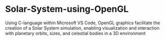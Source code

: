 # Solar-System-using-OpenGL
Using C-language within   Microsoft VS Code, OpenGL graphics facilitate the creation of  a  Solar System simulation, enabling visualization and  interaction  with planetary orbits, sizes, and celestial bodies  in a 3D  environment
